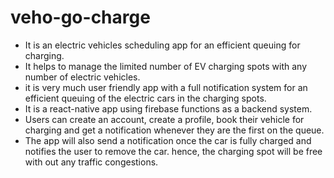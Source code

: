 # veho-go-charge


- It is an electric vehicles scheduling app for an efficient queuing for charging.
- It helps to manage the limited number of EV charging spots with any number of electric vehicles.
- it is very much user friendly app with a full notification system for an efficient queuing of the electric cars in the charging spots.
- It is a react-native app using firebase functions as a backend system. 
- Users can create an account, create a profile, book their vehicle for charging and get a notification whenever they are the first on the queue. 
- The app will also send a notification once the car is fully charged and notifies the user to remove the car. hence, the charging spot will be free with out any traffic   congestions.
